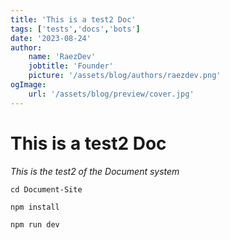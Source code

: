 ```yaml
---
title: 'This is a test2 Doc'
tags: ['tests','docs','bots']
date: '2023-08-24'
author:
    name: 'RaezDev'
    jobtitle: 'Founder'
    picture: '/assets/blog/authors/raezdev.png'
ogImage:
    url: '/assets/blog/preview/cover.jpg'
---
```


# **This is a test2 Doc**




*This is the test2 of the Document system*

```cd Document-Site```

```npm install```

```npm run dev```


